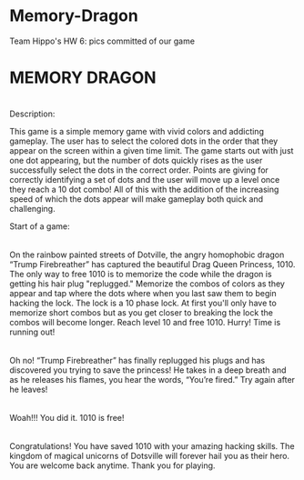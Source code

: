 # Memory-Dragon
Team Hippo's HW 6: pics committed of our game

MEMORY DRAGON
=============
<img src="http://vignette4.wikia.nocookie.net/clashofclans/images/2/28/Dragon_info.png/revision/latest/scale-to-width-down/304?cb=20150326052617" style="width:5px;height:5px;">

Description:

This game is a simple memory game with vivid colors and addicting gameplay. The user has to select the colored dots in the order that they appear on the screen within a given time limit. The game starts out with just one dot appearing, but the number of dots quickly rises as the user successfully select the dots in the correct order. Points are giving for correctly identifying a set of dots and the user will move up a level once they reach a 10 dot combo! All of this with the addition of the increasing speed of which the dots appear will make gameplay both quick and challenging. 

Start of a game:



<img src="http://i.imgur.com/tYnNOOc.png" style="width:5px;height:5px;">


On the rainbow painted streets of Dotville, the angry homophobic dragon “Trump Firebreather” has captured the beautiful Drag Queen Princess, 1010. The only way to free 1010 is to memorize the code while the dragon is getting his hair plug "replugged." Memorize the combos of colors as they appear and tap where the dots where when you last saw them to begin hacking the lock. The lock is a 10 phase lock. At first you'll only have to memorize short combos but as you get closer to breaking the lock the combos will become longer. Reach level 10 and free 1010. Hurry! Time is running out!

<img src="https://www.colourbox.com/preview/2198835-a-fiery-orange-and-yellow-blurred-dots-background-texture.jpg" style="width:5px;height:5px;">

Oh no! “Trump Firebreather” has finally replugged his plugs and has discovered you trying to save the princess! He takes in a deep breath and as he releases his flames, you hear the words, “You’re fired.” Try again after he leaves!

<img src="https://33.media.tumblr.com/22f644df0ab2935f02e600b32962ffb5/tumblr_inline_mud7u2eakP1r5ight.gif" style="width:5px;height:5px;">

Woah!!! You did it. 1010 is free!

<img src="http://www.horsenation.com/wp-content/uploads/2013/05/my-little-pony-friendship-is-magic-brony-you-win.gif" style="width:5px;height:5px;">

Congratulations! You have saved 1010 with your amazing hacking skills. The kingdom of magical unicorns of Dotsville will forever hail you as their hero. You are welcome back anytime. Thank you for playing.
